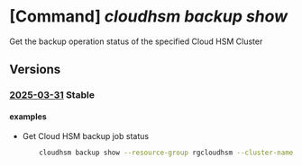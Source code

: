 # [Command] _cloudhsm backup show_

Get the backup operation status of the specified Cloud HSM Cluster

## Versions

### [2025-03-31](/Resources/mgmt-plane/L3N1YnNjcmlwdGlvbnMve30vcmVzb3VyY2Vncm91cHMve30vcHJvdmlkZXJzL21pY3Jvc29mdC5oYXJkd2FyZXNlY3VyaXR5bW9kdWxlcy9jbG91ZGhzbWNsdXN0ZXJzL3t9L2JhY2t1cG9wZXJhdGlvbnN0YXR1cy97fQ==/2025-03-31.xml) **Stable**

<!-- mgmt-plane /subscriptions/{}/resourcegroups/{}/providers/microsoft.hardwaresecuritymodules/cloudhsmclusters/{}/backupoperationstatus/{} 2025-03-31 -->

#### examples

- Get Cloud HSM backup job status
    ```bash
        cloudhsm backup show --resource-group rgcloudhsm --cluster-name chsm1 --job-id 572a45927fc240e1ac075de27371680b
    ```
